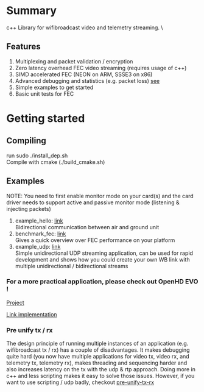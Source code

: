 # Summary
c++ Library for wifibroadcast video and telemetry streaming. \
## Features
1) Multiplexing and packet validation / encryption
2) Zero latency overhead FEC video streaming (requires usage of c++)
3) SIMD accelerated FEC (NEON on ARM, SSSE3 on x86)
4) Advanced debugging and statistics (e.g. packet loss) [see](https://github.com/OpenHD/wifibroadcast/blob/exp-threading/src/WBTxRx.h#L121)
5) Simple examples to get started
6) Basic unit tests for FEC

# Getting started
## Compiling
run sudo ./install_dep.sh \
Compile with cmake (./build_cmake.sh)

## Examples
NOTE: You need to first enable monitor mode on your card(s) and the card driver
needs to support active and passive monitor mode (listening & injecting packets)
1) example_hello: [link](https://github.com/OpenHD/wifibroadcast/blob/master/executables/benchmark_fec.cpp) \
    Bidirectional communication between air and ground unit 
2) benchmark_fec: [link](https://github.com/OpenHD/wifibroadcast/blob/exp-threading/executables/example_hello.cpp) \
    Gives a quick overview over FEC performance on your platform 
3) example_udp: [link](https://github.com/OpenHD/wifibroadcast/blob/exp-threading/executables/example_udp.cpp) \
    Simple unidirectional UDP streaming application, can be used for
    rapid development and shows how you could create your own WB link with 
    multiple unidirectional / bidirectional streams 
### For a more practical application, please check out OpenHD EVO !
[Project](https://github.com/OpenHD/OpenHD/blob/2.3-evo/OpenHD/ohd_interface/inc/wb_link.h#L31)

[Link implementation](https://github.com/OpenHD/OpenHD/blob/2.3-evo/OpenHD/ohd_interface/inc/wb_link.h#L31)

### Pre unify tx / rx
The design principle of running multiple instances of an application (e.g. wifibroadcast tx / rx)
has a couple of disadvantages. 
It makes debugging quite hard (you now have multiple applications for video tx, video rx, and telemetry tx, telemetry rx),
makes threading and sequencing harder and also increases latency on the tx with the udp & rtp approach.
Doing more in c++ and less scripting makes it easy to solve those issues.
However, if you want to use scripting / udp badly, checkout [pre-unify-tx-rx](https://github.com/OpenHD/wifibroadcast/tree/pre-unify-tx-rx)